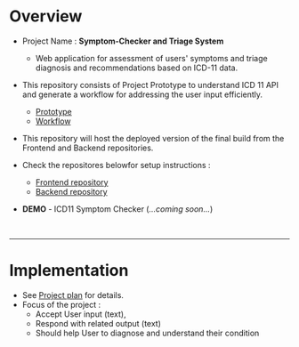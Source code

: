 # Overview
- Project Name : **Symptom-Checker and Triage System**
    - Web application for assessment of users' symptoms and triage diagnosis and recommendations based on ICD-11 data.

- This repository consists of Project Prototype to understand ICD 11 API and generate a workflow for addressing the user input efficiently.
    - [Prototype](/app_prototype.js)
    - [Workflow](/docs/PROCESS_FLOWS.md)

- This repository will host the deployed version of the final build from the Frontend and Backend repositories.
- Check the repositores belowfor setup instructions :
    - [Frontend repository](https://github.com/prak112/Symptom-Checker-frontend)
    - [Backend repository](https://github.com/prak112/Symptom-Checker-backend) 
- **DEMO** - ICD11 Symptom Checker (*...coming soon...*) 

<br>
<hr>

# Implementation
- See [Project plan](/docs/PLAN.md) for details.
- Focus of the project :
    - Accept User input (text),
    - Respond with related output (text) 
    - Should help User to diagnose and understand their condition
